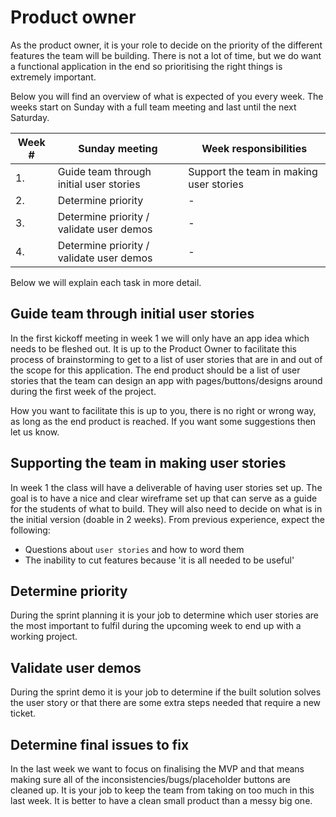 # Product owner

As the product owner, it is your role to decide on the priority of the different features the team will be building. There is not a lot of time, but we do want a functional application in the end so prioritising the right things is extremely important.

Below you will find an overview of what is expected of you every week. The weeks start on Sunday with a full team meeting and last until the next Saturday.

| Week # | Sunday meeting                           | Week responsibilities                   |
| ------ | ---------------------------------------- | --------------------------------------- |
| 1.     | Guide team through initial user stories  | Support the team in making user stories |
| 2.     | Determine priority                       | -                                       |
| 3.     | Determine priority / validate user demos | -                                       |
| 4.     | Determine priority / validate user demos | -                                       |

Below we will explain each task in more detail.

## Guide team through initial user stories

In the first kickoff meeting in week 1 we will only have an app idea which needs to be fleshed out. It is up to the Product Owner to facilitate this process of brainstorming to get to a list of user stories that are in and out of the scope for this application. The end product should be a list of user stories that the team can design an app with pages/buttons/designs around during the first week of the project.

How you want to facilitate this is up to you, there is no right or wrong way, as long as the end product is reached. If you want some suggestions then let us know.

## Supporting the team in making user stories

In week 1 the class will have a deliverable of having user stories set up. The goal is to have a nice and clear wireframe set up that can serve as a guide for the students of what to build. They will also need to decide on what is in the initial version (doable in 2 weeks). From previous experience, expect the following:

- Questions about `user stories` and how to word them
- The inability to cut features because 'it is all needed to be useful'

## Determine priority

During the sprint planning it is your job to determine which user stories are the most important to fulfil during the upcoming week to end up with a working project.

## Validate user demos

During the sprint demo it is your job to determine if the built solution solves the user story or that there are some extra steps needed that require a new ticket.

## Determine final issues to fix

In the last week we want to focus on finalising the MVP and that means making sure all of the inconsistencies/bugs/placeholder buttons are cleaned up. It is your job to keep the team from taking on too much in this last week. It is better to have a clean small product than a messy big one.
